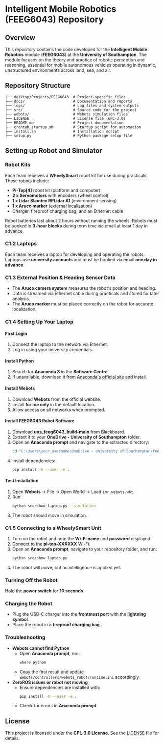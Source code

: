 # Intelligent Mobile Robotics (FEEG6043) Repository

## Overview

This repository contains the code developed for the **Intelligent Mobile Robotics** module (**FEEG6043**) at the **University of Southampton**. The module focuses on the theory and practice of robotic perception and reasoning, essential for mobile autonomous vehicles operating in dynamic, unstructured environments across land, sea, and air.

## Repository Structure

```
├── desktop/Projects/FEEG6043  # Project-specific files
├── docs/                      # Documentation and reports
├── logs/                      # Log files and system outputs
├── src/                       # Source code for the project
├── webots/                    # Webots simulation files
├── LICENSE                    # License file (GPL-3.0)
├── README.md                  # Project documentation
├── crontab_startup.sh         # Startup script for automation
├── install.sh                 # Installation script
├── setup.py                   # Python package setup file
```

## Setting up Robot and Simulator

### Robot Kits

Each team receives a **WheelySmart** robot kit for use during practicals. These robots include:

- **Pi-Top[4]** robot kit (platform and computer)
- **2 x Servomotors** with encoders (wheel control)
- **1 x Lidar Slamtec RPLidar A1** (environment sensing)
- **1 x Aruco marker** (external localization)
- Charger, fireproof charging bag, and an Ethernet cable

Robot batteries last about 2 hours without running the wheels. Robots must be booked in **3-hour blocks** during term time via email at least 1 day in advance.

### C1.2 Laptops

Each team receives a laptop for developing and operating the robots. Laptops use **university accounts** and must be booked via email **one day in advance**.

### C1.3 External Position & Heading Sensor Data

- The **Aruco camera system** measures the robot's position and heading.
- Data is streamed via Ethernet cable during practicals and stored for later analysis.
- The **Aruco marker** must be placed correctly on the robot for accurate localization.

### C1.4 Setting Up Your Laptop

#### First Login

1. Connect the laptop to the network via Ethernet.
2. Log in using your university credentials.

#### Install Python

1. Search for **Anaconda 3** in the **Software Centre**.
2. If unavailable, download it from [Anaconda's official site](https://www.anaconda.com/products/individual) and install.

#### Install Webots

1. Download **Webots** from the official website.
2. Install **for me only** in the default location.
3. Allow access on all networks when prompted.

#### Install FEEG6043 Robot Software

1. Download **uos\_feeg6043\_build-main** from Blackboard.
2. Extract it to your **OneDrive - University of Southampton** folder.
3. Open an **Anaconda prompt** and navigate to the extracted directory:
   ```bash
   cd "C:\Users\your_username\OneDrive - University of Southampton\feeg6043\uos_feeg6043_build-main"
   ```
4. Install dependencies:
   ```bash
   pip install -U --user -e .
   ```

#### Test Installation

1. Open **Webots** → File → Open World → Load `imr_webots.wbt`.
2. Run:
   ```bash
   python src/show_laptop.py --simulation
   ```
3. The robot should move in simulation.

### C1.5 Connecting to a WheelySmart Unit

1. Turn on the robot and note the **Wi-Fi name** and **password** displayed.
2. Connect to the **pi-top-XXXXXX** Wi-Fi.
3. Open an **Anaconda prompt**, navigate to your repository folder, and run:
   ```bash
   python src/show_laptop.py
   ```
4. The robot will move, but no intelligence is applied yet.

### Turning Off the Robot

Hold the **power switch** for **10 seconds**.

### Charging the Robot

- Plug the USB-C charger into the **frontmost port** with the **lightning symbol**.
- Place the robot in a **fireproof charging bag**.

### Troubleshooting

- **Webots cannot find Python**
  - Open **Anaconda prompt**, run:
    ```bash
    where python
    ```
  - Copy the first result and update `webots/controllers/webots_robot/runtime.ini` accordingly.
- **ZeroROS issues or robot not moving**
  - Ensure dependencies are installed with:
    ```bash
    pip install -U --user -e .
    ```
  - Check for errors in **Anaconda prompt**.

## License

This project is licensed under the **GPL-3.0 License**. See the [LICENSE](LICENSE) file for details.
